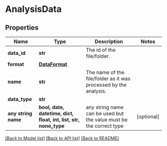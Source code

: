 # AnalysisData


## Properties
Name | Type | Description | Notes
------------ | ------------- | ------------- | -------------
**data_id** | **str** | The id of the file/folder. | 
**format** | [**DataFormat**](DataFormat.md) |  | 
**name** | **str** | The name of the file/folder as it was processed by the analysis. | 
**data_type** | **str** |  | 
**any string name** | **bool, date, datetime, dict, float, int, list, str, none_type** | any string name can be used but the value must be the correct type | [optional]

[[Back to Model list]](../README.md#documentation-for-models) [[Back to API list]](../README.md#documentation-for-api-endpoints) [[Back to README]](../README.md)


